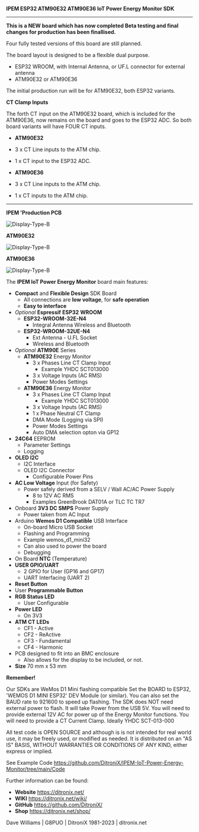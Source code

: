 **IPEM ESP32 ATM90E32 ATM90E36 IoT Power Energy Monitor SDK**

------------

**This is a NEW board which has now completed Beta testing and final changes for production has been finallised.**

Four fully tested versions of this board are still planned. 

The board layout is designed to be a flexible dual purpose.
- ESP32 WROOM, with Internal Antenna, or UF.L connector for external antenna
- ATM90E32 or ATM90E36

The initial production run will be for ATM90E32, both ESP32 variants.

**CT Clamp Inputs**

The forth CT input on the ATM90E32 board, which is included for the ATM90E36, now remains on the board and goes to the ESP32 ADC.  So both 
board variants will have FOUR CT inputs. 

- **ATM90E32**
 - 3 x CT Line inputs to the ATM chip.
 - 1 x CT input to the ESP32 ADC.

- **ATM90E36**
 - 3 x CT Line inputs to the ATM chip.
 - 1 x CT inputs to the ATM chip.

------------

**IPEM 'Production PCB**

![Display-Type-B](https://ditronix.net/wp-content/uploads/2023/02/IPEM-ESP32-ATM90E32-ATM90E36-IoT-Power-Energy-Monitor-Board-Connections-1-scaled.jpg?raw=true)

**ATM90E32**

![Display-Type-B](https://ditronix.net/wp-content/uploads/2023/02/IPEM-ESP32-ATM90E32-IoT-Power-Energy-Monitor-Board-Solder-Links-scaled.jpg?raw=true)

**ATM90E36**

![Display-Type-B](https://ditronix.net/wp-content/uploads/2023/02/IPEM-ESP32-ATM90E36-IoT-Power-Energy-Monitor-Board-Solder-Links-scaled.jpg?raw=true)


 The **IPEM IoT Power Energy Monitor** board main features:
 - **Compact** and **Flexible Design** SDK Board
	 - All connections are **low voltage**, for **safe operation**
	 - **Easy to interface**
 - *Optional* **Espressif** **ESP32** **WROOM**
	 - **ESP32-WROOM-32E-N4** 
		 - Integral Antenna Wireless and Bluetooth  
	 - **ESP32-WROOM-32UE-N4** 
		 - Ext Antenna - U.FL Socket 
		 - Wireless and Bluetooth
 - *Optional* **ATM90E** Series
	 - **ATM90E32** Energy Monitor 
		 - 3 x Phases Line CT Clamp Input  
			 -  Example YHDC SCT013000
		 - 3 x Voltage Inputs (AC RMS)
		 - Power Modes Settings
	 - **ATM90E36** Energy Monitor 
		 - 3 x Phases Line CT Clamp Input 
			 -  Example YHDC SCT013000
		 - 3 x Voltage Inputs (AC RMS) 
		 - 1 x Phase Neutral CT Clamp
		 - DMA Mode (Logging via SPI)
		 - Power Modes Settings
		 - Auto DMA selection opton via GP12
 - **24C64** EEPROM 
	 - Parameter Settings
	 - Logging
 - **OLED I2C**
	 - I2C Interface
	 - OLED I2C Connector
		 - Configurable Power Pins
 - **AC Low Voltage** Input (for Safety)
	 - Power safely derived from a SELV / Wall AC/AC Power Supply 
		 - 8 to 12V AC RMS
		 - Examples GreenBrook DAT01A or TLC TC TR7
 - Onboard **3V3 DC SMPS** Power Supply
	 - Power taken from AC Input
 - Arduino **Wemos D1 Compatible** USB Interface
	 - On-board Micro USB Socket
	 - Flashing and Programming
	 - Example wemos_d1_mini32
	 - Can also used to power the board
	 - Debugging
 - On Board **NTC** (Temperature) 
 - **USER GPIO/UART**
	 - 2 GPIO for User (GP16 and GP17)
	 - UART Interfacing (UART 2)
 - **Reset Button** 
 - User **Programmable Button** 
 - **RGB Status LED**
	 - User Configurable
 - **Power LED**
	 - On 3V3 
 - **ATM CT LEDs**
	 - CF1 - Active 
	 - CF2 - ReActive
	 - CF3 - Fundamental
	 - CF4 - Harmonic
 - PCB designed to fit into an BMC enclosure 
	 - Also allows for the display to be included, or not. 
 - **Size** 70 mm x 53 mm


**Remember!**

Our SDKs are WeMos D1 Mini flashing compatible
Set the BOARD to ESP32, 'WEMOS D1 MINI ESP32' DEV Module (or similar).
You can also set the BAUD rate to 921600 to speed up flashing.
The SDK does NOT need external power to flash. It will take Power from the USB 5V.
You will need to provide external 12V AC for power up of the Energy Monitor functions. You will need to provide a CT Current Clamp. Ideally YHDC SCT-013-000

All test code is OPEN SOURCE and although is is not intended for real world use, it may be freely used, or modified as needed. It is distributed on an "AS IS" BASIS, WITHOUT WARRANTIES OR CONDITIONS OF ANY KIND, either express or implied.

See Example Code https://github.com/DitroniX/IPEM-IoT-Power-Energy-Monitor/tree/main/Code


Further information can be found:

- **Website** https://ditronix.net/
- **WIKI**  https://ditronix.net/wiki/
- **GitHub**  https://github.com/DitroniX/
- **Shop**  https://ditronix.net/shop/

Dave Williams | G8PUO | DitroniX 1981-2023 | ditronix.net
